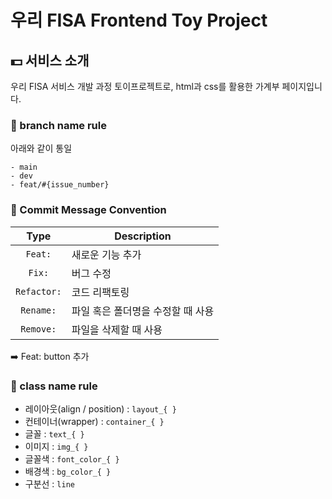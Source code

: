 # 우리 FISA Frontend Toy Project

## 💵 서비스 소개
우리 FISA 서비스 개발 과정 토이프로젝트로, html과 css를 활용한 가계부 페이지입니다.

### 📍 branch name rule
아래와 같이 통일
```
- main
- dev
- feat/#{issue_number}
```

### 📍 Commit Message Convention

|    Type     | Description  |
|:-----------:|---|
|   `Feat:`   | 새로운 기능 추가 |
|   `Fix:`    | 버그 수정 |
| `Refactor:` | 코드 리팩토링 |
| `Rename:` | 파일 혹은 폴더명을 수정할 때 사용|
| `Remove:` | 파일을 삭제할 때 사용 |

➡️ Feat: button 추가

### 📍 class name rule
- 레이아웃(align / position) :  `layout_{ }`
- 컨테이너(wrapper) : `container_{ }`
- 글꼴 : `text_{ }`
- 이미지 : `img_{ }`
- 글꼴색 : `font_color_{ }`
- 배경색 : `bg_color_{ }`
- 구분선 : `line`
